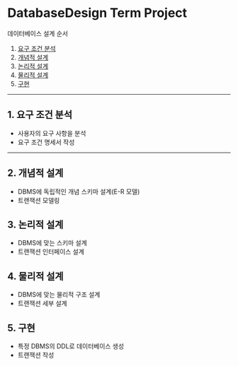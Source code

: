 # DatabaseDesign Term Project

데이터베이스 설계 순서

1. [요구 조건 분석](#1.-요구-조건-분석)
2. [개념적 설계](#2.-개념적-설계)
3. [논리적 설계](#3.-논리적-설계)
4. [물리적 설계](#4.-물리적-설계)
5. [구현](#5.-구현)

---

## 1. 요구 조건 분석

- 사용자의 요구 사항을 분석
-  요구 조건 명세서 작성

---

## 2. 개념적 설계

- DBMS에 독립적인 개념 스키마 설계(E-R 모델)
-  트랜잭션 모델링

## 3. 논리적 설계

- DBMS에 맞는 스키마 설계
-  트랜잭션 인터페이스 설계

## 4. 물리적 설계

- DBMS에 맞는 물리적 구조 설계
-  트랜잭션 세부 설계

## 5. 구현

- 특정 DBMS의 DDL로 데이터베이스 생성
-  트랜잭션 작성
